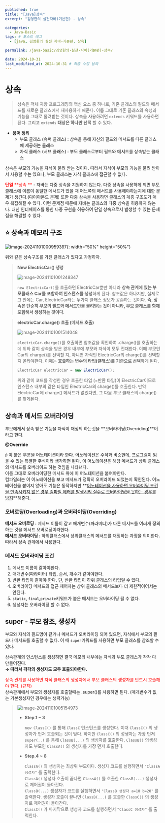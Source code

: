 ```yaml
---
published: true
title: "[Java]상속"
excerpt: "김영한의 실전자바(기본편) - 상속"

categories:
  - Java-Basic
tags: # 포스트 태그
  - [java, 김영한의 실전 자바-기본편, 상속] 

permalink: /java-basic/김영한의-실전-자바(기본편)-상속/

date: 2024-10-31
last_modified_at: 2024-10-31 # 최종 수정 날짜
---
```


# 상속

> 상속은 객체 지향 프로그래밍의 핵심 요소 중 하나로, 기존 클래스의 필드와 메서드를 새로운 클래스에서 재사용하게 해준다. 이름 그대로 기존 클래스의 속성과 기능을 그대로 물려받는 것이다. 상속을 사용하려면 `extends` 키워드를 사용하면 된다. 그리고 `extends` **대상은 하나만 선택** 할 수 있다.

* **용어 정리**
  * 부모 클래스 (슈퍼 클래스) : 상속을 통해 자신의 필드와 메서드를 다른 클래스에 제공하는 클래스
  * 자식 클래스 (서브 클래스) : 부모 클래스로부터 필드와 메서드를 상속받는 클래스

상속은 부모의 기능을 자식이 물려 받는 것이다. 따라서 자식이 부모의 기능을 물려 받아서 사용할 수는 있으나, 부모 클래스는 자식 클래스에 접근할 수 없다. 

<span style="color:red;">**단일** **상속 **</span> - 자바는 다중 상속을 지원하지 않는다. 다중 상속을 사용하게 되면 부모클래스에 이름이 동일한 메서드가 있을 때 어느쪽의 메서드를 사용해야하는지에 대한 문제가 생긴다.(다이아몬드 문제) 또한 다중 상속을 사용하면 클래스의 계층 구조도가 매우 복잡해질 수 있다. 이런 문제점 때문에 자바는 클래스의 다중 상속을 허용하지 않는다. 대신 인터페이스를 통한 다중 구현을 허용하여 단일 상속으로서 발생할 수 있는 문제점을 해결할 수 있다.

## ⭐️ 상속과 메모리 구조

 ![image-20241101000959397]({{site:url}}/images/2024-10-31-java-basic-extends/image-20241101000959397.png){: width="50%" height="50%"}

위와 같은 상속구조를 가진 클래스가 있다고 가정하자.

> **New ElectricCar() 생성**
>
> ![image-20241101001248347]({{site:url}}/images/2024-10-31-java-basic-extends/image-20241101001248347.png)
>
> `new ElectricCar()`를 호출하면 ElectricCar뿐만 아니라 **상속 관계에 있는 부모클래스 Car를 포함하여 인스턴스를 생성**하게 된다. 참조값은 하나지만, 실제로 그 안에는 Car, ElectricCar라는 두가지 클래스 정보가 공존하는 것이다. **즉, 상속은 단순히 부모의 필드와 메서드만을 물려받는 것이 아니라, 부모 클래스를 함께 포함해서 생성하는 것이다.**

> **electricCar.charge() 호출 (메서드 호출)**
>
> ![image-20241101001514048]({{site.url}}/images/2024-10-31-java-basic-extends/image-20241101001514048.png)
>
> `electricCar.charge()`를 호출하면 참조값을 확인하여 .charge()를 호출하는데 위와 같이 상속을 받은 경우 내부에 부모와 자식이 모두 전재한다. 이때 부모인 Car의 charge()를 선택할 지, 아니면 자식인 ElectricCar의 charge()를 선택할 지 골라야한다. 이때는 **호출하는 변수의 타입(클래스)를 기준으로 선택**하게 된다.
>
> ```java
> ElectricCar electricCar = new ElectricCar();
> ```
> 위와 같이 코드를 작성한 경우 호출한 타입 (=반환 타입)이 ElectricCar이므로 인스턴스 내부의 같은 타입인 ElectricCar의 charge()를 호출한다. 만약 ElectricCar에 charge() 메서드가 없었다면, 그 다음 부모 클래스의 charge()를 찾게된다.

## 상속과 메서드 오버라이딩

부모에게서 상속 받은 기능을 자식이 재정의 하는것을 **오버라이딩(Overriding)**이라고 한다.

**@Override**

`@` 이 붙은 부분을 어노테이션이라 한다. 어노테이션은 주석과 비슷한데, 프로그램이 읽을 수 있는 특별한 주석이라 생각하면 된다.  이 어노테이션은 해당 메서드가 상위 클래스의 메서드를 오버라이드 하는 것임을 나타낸다.
<br>이름 그대로 오버라이딩한 메서드 위에 이 어노테이션을 붙여야한다.<br>컴파일러는 이 어노테이션을 보고 메서드가 정확히 오버라이드 되었는지 확인된다. 어노테이션을 붙이지 않아도 기능은 동작하지만 **<u>어노테이션을 사용하면 오버라이딩 조건을 만족시키지 않은 경우 컴파일 에러를 발생시켜 실수로 오버라이딩을 못하는 경우를 방지</u>**해준다.

### 오버로딩(Overloading)과 오버라이딩(Overriding)

**메서드 오버로딩** : 메서드 이름이 같고 매개변수(파라미터)가 다른 메서드를 여러개 정의하는 것을 메서드 오버로딩이라한다. <br>**메서드 오버라이딩** : 하위클래스에서 상위클래스의 메서드를 재정하는 과정을 의미한다. 따라서 상속 관계에서 사용한다.

### 메서드 오버라이딩 조건

1. 메서드 이름이 같아야한다.
2. 매개변수(파라미터) 타입, 순서, 개수가 같아야한다.
3. 반환 타입이 같아야 한다. 단, 반환 타입이 하위 클래스의 타입일 수 있다.
4. 오버라이딩 메서드의 접근 제어자는 상위 클래스의 메서드보다 더 제한적이어서는 안된다. 
5. `static`, `final`,`private`키워드가 붙은 메서드는 오버라이딩 될 수 없다. 
6. 생성자는 오버라이딩 할 수 없다.

## super - 부모 참조, 생성자

부모와 자식의 필드명이 같거나 메서드가 오버라이딩 되어 있으면, 자식에서 부모의 필드나 메서드를 호출할 수 없다. 이 때 `super`키워드를 사용하면 부모 클래스를 참조할 수 있다.

상속관계의 인스턴스를 생성하면 결국 메모리 내부에는 자식과 부모 클래스가 각각 다 만들어진다. <br>**→ 따라서 각각의 생성자도 모두 호출되야한다.** 

<span style="color:red;">상속 관계를 사용하면 자식 클래스의 생성자에서 부모 클래스의 생성자를 반드시 호출해야 한다. (규칙)</span><br>상속관계에서 부모의 생성자를 호출할때는 .super()를 사용하면 된다. (매개변수가 없는 기본생성자인 경우에는 생략가능) 

> ![image-20241101005154973]({{site.url}}/images/2024-10-31-java-basic-extends/image-20241101005154973.png)
>
> * **Step.1 ~ 3**
>
>   `new ClassC()` 를 통해 `ClassC` 인스턴스를 생성한다. 이때 `ClassC()` 의 생성자가 먼저 호출되는 것이 맞다. 하지만 `ClassC()` 의 성생자는 가장 먼저 `super(..)` 를 통해 `ClassB(...)` 의 생성자를 호출한다. `ClassB()` 의생성자도 부모인 `ClassA()` 의 생성자를 가장 먼저 호출한다.
>
> * **Step.4 ~ 6**
>
>   `ClassA()` 의 생성자는 최상위 부모이다. 생성자 코드를 실행하면서 `"ClassA 생성자"` 를 출력한다.<br>`ClassA()` 생성자 호출이 끝나면 `ClassA()` 를 호출한 `ClassB(...)` 생성자로 제어권이 돌아간다.<br>`ClassB(...)` 생성자가 코드를 실행하면서 `"ClassB 생성자 a=10 b=20"` 를 출력한다. 생성자 호출이 끝나면 `ClassB(...)` 를 호출한 `ClassC()` 의 생성자로 제어권이 돌아간다.<br>`ClassC()` 가 마지막으로 생성자 코드를 실행하면서 `"ClassC 생성자"` 를 출력한다.
